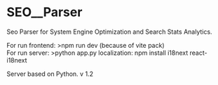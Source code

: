 # SEO__Parser
Seo Parser for System Engine Optimization and Search Stats Analytics.

For run frontend: >npm run dev (because of vite pack) <br />
For run server: >python app.py
localization: npm install i18next react-i18next



Server based on Python.
v 1.2
